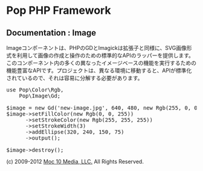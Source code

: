 Pop PHP Framework
=================

Documentation : Image
---------------------

Imageコンポーネントは、PHPのGDとImagickは拡張子と同様に、SVG画像形式を利用して画像の作成と操作のための標準的なAPIのラッパーを提供します。このコンポーネント内の多くの異なったイメージベースの機能を実行するための機能豊富なAPIです。プロジェクトは、異なる環境に移動すると、APIが標準化されているので、それは容易に分解する必要があります。

<pre>
use Pop\Color\Rgb,
    Pop\Image\Gd;

$image = new Gd('new-image.jpg', 640, 480, new Rgb(255, 0, 0));
$image->setFillColor(new Rgb(0, 0, 255))
      ->setStrokeColor(new Rgb(255, 255, 255))
      ->setStrokeWidth(3)
      ->addEllipse(320, 240, 150, 75)
      ->output();

$image->destroy();
</pre>

(c) 2009-2012 [Moc 10 Media, LLC.](http://www.moc10media.com) All Rights Reserved.

